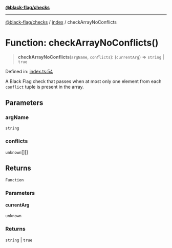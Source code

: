 [**@black-flag/checks**](../../README.md)

***

[@black-flag/checks](../../README.md) / [index](../README.md) / checkArrayNoConflicts

# Function: checkArrayNoConflicts()

> **checkArrayNoConflicts**(`argName`, `conflicts`): (`currentArg`) => `string` \| `true`

Defined in: [index.ts:54](https://github.com/Xunnamius/black-flag/blob/dca16a7cbf43b7d8428fc9b34cc49fc69b7b6672/packages/checks/src/index.ts#L54)

A Black Flag check that passes when at most only one element from each
`conflict` tuple is present in the array.

## Parameters

### argName

`string`

### conflicts

`unknown`[][]

## Returns

`Function`

### Parameters

#### currentArg

`unknown`

### Returns

`string` \| `true`

